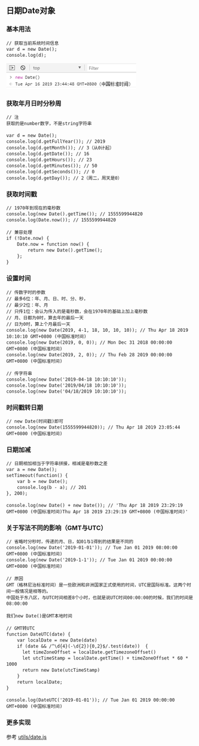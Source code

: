 ## 日期Date对象

### 基本用法
    
    // 获取当前系统时间信息
    var d = new Date();
    console.log(d);
    
![Alt text](./imgs/21-01.png)

### 获取年月日时分秒周

    // 注
    获取的是number数字，不是string字符串
    
    var d = new Date();
    console.log(d.getFullYear()); // 2019
    console.log(d.getMonth()); // 3（从0计起）
    console.log(d.getDate()); // 16
    console.log(d.getHours()); // 23
    console.log(d.getMinutes()); // 50
    console.log(d.getSeconds()); // 0
    console.log(d.getDay()); // 2（周二，周天是0）
    
### 获取时间戳

    // 1970年到现在的毫秒数
    console.log(new Date().getTime()); // 1555599944820
    console.log(Date.now()); // 1555599944820
    
    // 兼容处理
    if (!Date.now) {
        Date.now = function now() {
            return new Date().getTime();
        };
    } 
    
### 设置时间
    
    // 传数字时的参数
    // 最多6位：年、月、日、时、分、秒，
    // 最少2位：年、月
    // 只传1位：会认为传入的是毫秒数，会在1970年的基础上加上毫秒数
    // 月、日都为0时，算去年的最后一天
    // 日为0时，算上个月最后一天
    console.log(new Date(2019, 4-1, 18, 10, 10, 10)); // Thu Apr 18 2019 10:10:10 GMT+0800 (中国标准时间)
    console.log(new Date(2019, 0, 0)); // Mon Dec 31 2018 00:00:00 GMT+0800 (中国标准时间)
    console.log(new Date(2019, 2, 0)); // Thu Feb 28 2019 00:00:00 GMT+0800 (中国标准时间)
    
    // 传字符串
    console.log(new Date('2019-04-18 10:10:10'));
    console.log(new Date('2019/04/18 10:10:10'));
    console.log(new Date('04/18/2019 10:10:10'));
    
### 时间戳转日期

    // new Date(时间戳)即可
    console.log(new Date(1555599944820)); // Thu Apr 18 2019 23:05:44 GMT+0800 (中国标准时间)
    
### 日期加减

    // 日期相加相当于字符串拼接，相减是毫秒数之差
    var a = new Date();
    setTimeout(function() {
        var b = new Date();
        console.log(b - a); // 201
    }, 200);
    
    console.log(new Date() + new Date()); // 'Thu Apr 18 2019 23:29:19 GMT+0800 (中国标准时间)Thu Apr 18 2019 23:29:19 GMT+0800 (中国标准时间)'
    
### 关于写法不同的影响（GMT与UTC）
    
    // 省略时分秒时，传递的月、日，如01与1得到的结果是不同的
    console.log(new Date('2019-01-01')); // Tue Jan 01 2019 08:00:00 GMT+0800 (中国标准时间)
    console.log(new Date('2019-1-1')); // Tue Jan 01 2019 00:00:00 GMT+0800 (中国标准时间)

    // 原因
    GMT（格林尼治标准时间）是一些欧洲和非洲国家正式使用的时间，UTC是国际标准。这两个时间一般情况是相等的。
    中国处于东八区，与UTC时间相差8个小时，也就是说UTC时间00:00:00的时候，我们的时间是08:00:00
    
    我们new Date()是GMT本地时间
    
    // GMT转UTC
    function DateUTC(date) {
        var localDate = new Date(date)
        if (date && /^\d{4}(-\d{2}){0,2}$/.test(date))  {
          let timeZoneOffset = localDate.getTimezoneOffset()
          let utcTimeStamp = localDate.getTime() + timeZoneOffset * 60 * 1000
          return new Date(utcTimeStamp)
        }
        return localDate;
    }
    
    console.log(DateUTC('2019-01-01')); // Tue Jan 01 2019 00:00:00 GMT+0800 (中国标准时间)
        
### 更多实现

参考 [utils/date.js](./utils/date.js)
